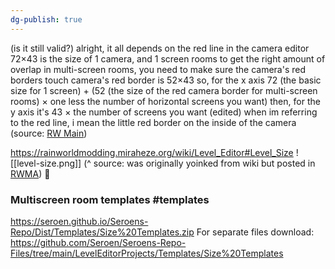 ```yaml
---
dg-publish: true
---
```

(is it still valid?)
alright, it all depends on the red line in the camera editor
72×43 is the size of 1 camera, and 1 screen rooms
to get the right amount of overlap in multi-screen rooms, you need to make sure the camera's red borders touch
camera's red border is 52×43
so, for the x axis 72 (the basic size for 1 screen) + (52 (the size of the red camera border for multi-screen rooms) × one less the number of horizontal screens you want)
then, for the y axis it's 43 × the number of screens you want (edited)
when im referring to the red line, i mean the little red border on the inside of the camera
(source: [RW Main](https://discord.com/channels/291184728944410624/431534164932689921/518874593621049344))

https://rainworldmodding.miraheze.org/wiki/Level_Editor#Level_Size
![[level-size.png]]
 (^ source: was originally yoinked from wiki but posted in [RWMA](https://discord.com/channels/1083481230839922688/1083506128010358915/1217925887518048296))
🤨
### Multiscreen room templates #templates
https://seroen.github.io/Seroens-Repo/Dist/Templates/Size%20Templates.zip
For separate files download:
https://github.com/Seroen/Seroens-Repo-Files/tree/main/LevelEditorProjects/Templates/Size%20Templates